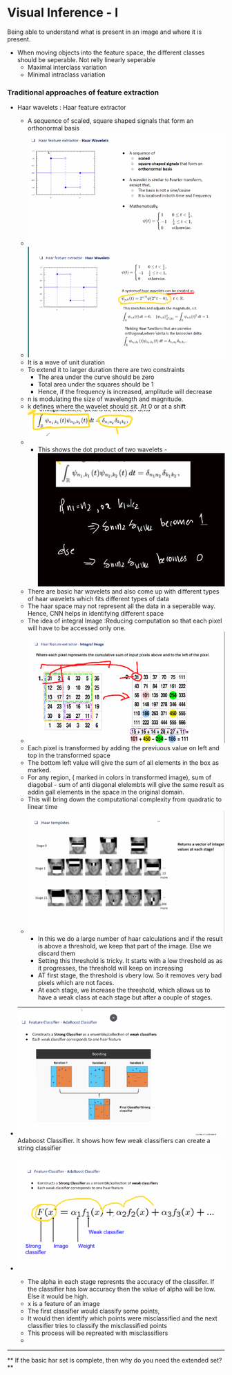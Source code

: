 # Visual Inference - I

Being able to understand what is present in an image and where it is present.

- When moving objects into the feature space, the different classes should be seperable. Not relly linearly seperable
	- Maximal interclass variation
	- Minimal intraclass variation

### Traditional approaches of feature extraction

- Haar wavelets : Haar feature extractor
	- A sequence of scaled, square shaped signals that form an orthonormal basis
	- ![](haar.png)
	- ![](haar2.png)
	- It is a wave of unit duration
	- To extend it to larger duration there are two constraints
		- The area under the curve should be zero
		- Total area under the squares should be 1
		- Hence, if the frequency is increased, amplitude will decrease
	- n is modulating the size of wavelength and magnitude. 
	- k defines where the wavelet should sit. At 0 or at a shift
	- ![](dit.png)
		- This shows the dot product of two wavelets
		-![](eq.png)
	- There are basic har wavelets and also come up with different types of haar wavelets which fits different types of data
	- The haar space may not represent all the data in a seperable way. Hence, CNN helps in identifying different space 
	- The idea of integral Image :Reducing computation so that each pixel will have to be accessed only one. 
	- ![](integral.png)
	- Each pixel is transformed by adding the previuous value on left and top in the transformed space
	- The bottom left value will give the sum of all elements in the box as marked. 
	- For any region, ( marked in colors in transformed image), sum of diagobal - sum of anti diagonal elelembts will give the same result as addin gall elements in the space in the original domain.
	- This will bring down the computational complexity from quadratic to linear time
	- ![](haar_face_detection.png)
		- In this we do a large number of haar calculations and if the result is above a threshold, we keep that part of the image. Else we discard them
		- Setting this threshold is tricky. It starts with a low threshold as as it progresses, the threshold will keep on increasing
		- AT first stage, the threshold is vbery low. So it removes very bad pixels which are not faces. 
		- At each stage, we increase the threshold, which allows us to have a weak class at each stage but after a couple of stages. 

- ![](adaboost.png)Adaboost Classifier. It shows how few weak classifiers can create a string classifier
- ![](adaboost1.png)
	- The alpha in each stage represnts the accuracy of the classifer. If the classifier has low accuracy then the value of alpha will be low. Else it would be high. 
	- x is a feature of an image
	- The first classifier would classify some points,
	- It would then identify which points were misclassified and the next classifier tries to classify the misclassified points
	- This process will be repreated with misclassifiers
	- 
---
**
If the basic har set is complete, then why do you need the extended set?**

